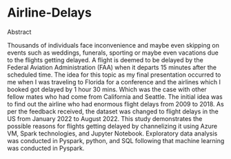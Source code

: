 # Airline-Delays

Abstract

Thousands of individuals face inconvenience and maybe even skipping on events such as weddings, funerals, sporting or maybe even vacations due to the flights getting delayed.
A flight is deemed to be delayed by the Federal Aviation Administration (FAA) when it departs 15 minutes after the scheduled time. The idea for this topic as my final presentation occurred to me when I was traveling to Florida for a conference and the airlines which I booked got delayed by 1 hour 30 mins. Which was the case with other fellow mates who had come from California and Seattle.
The initial idea was to find out the airline who had enormous flight delays from 2009 to 2018. As per the feedback received, the dataset was changed to flight delays in the US from January 2022 to August 2022. This study demonstrates the possible reasons for flights getting delayed by channelizing it using Azure VM, Spark technologies, and Jupyter Notebook. Exploratory data analysis was conducted in Pyspark, python, and SQL following that machine learning was conducted in Pyspark.
